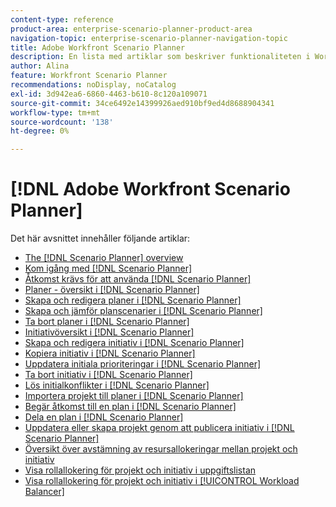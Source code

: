 ```yaml
---
content-type: reference
product-area: enterprise-scenario-planner-product-area
navigation-topic: enterprise-scenario-planner-navigation-topic
title: Adobe Workfront Scenario Planner
description: En lista med artiklar som beskriver funktionaliteten i Workfront Scenario Planner.
author: Alina
feature: Workfront Scenario Planner
recommendations: noDisplay, noCatalog
exl-id: 3d942ea6-6860-4463-b610-8c120a109071
source-git-commit: 34ce6492e14399926aed910bf9ed4d8688904341
workflow-type: tm+mt
source-wordcount: '138'
ht-degree: 0%

---
```


# [!DNL Adobe Workfront Scenario Planner]

Det här avsnittet innehåller följande artiklar:

* [The [!DNL Scenario Planner] overview](../scenario-planner/scenario-planner-overview.md)
* [Kom igång med  [!DNL Scenario Planner]](../scenario-planner/get-started-with-scenario-planning.md)
* [Åtkomst krävs för att använda  [!DNL Scenario Planner]](../scenario-planner/access-needed-to-use-sp.md)
* [Planer - översikt i  [!DNL Scenario Planner]](../scenario-planner/plans-overview.md)
* [Skapa och redigera planer i  [!DNL Scenario Planner]](../scenario-planner/create-and-edit-plans.md)
* [Skapa och jämför planscenarier i  [!DNL Scenario Planner]](../scenario-planner/create-and-compare-scenarios-for-a-plan.md)
* [Ta bort planer i  [!DNL Scenario Planner]](../scenario-planner/delete-plans.md)
* [Initiativöversikt i  [!DNL Scenario Planner]](../scenario-planner/initiatives-overview.md)
* [Skapa och redigera initiativ i  [!DNL Scenario Planner]](../scenario-planner/create-and-edit-initiatives.md)
* [Kopiera initiativ i  [!DNL Scenario Planner]](../scenario-planner/copy-initiatives.md)
* [Uppdatera initiala prioriteringar i  [!DNL Scenario Planner]](../scenario-planner/prioritize-initiatives.md)
* [Ta bort initiativ i  [!DNL Scenario Planner]](../scenario-planner/delete-initiatives.md)
* [Lös initialkonflikter i  [!DNL Scenario Planner]](../scenario-planner/resolve-conflicts-in-sp.md)
* [Importera projekt till planer i  [!DNL Scenario Planner]](../scenario-planner/import-projects-to-plans.md)
* [Begär åtkomst till en plan i  [!DNL Scenario Planner]](../scenario-planner/request-access-to-plan.md)
* [Dela en plan i  [!DNL Scenario Planner]](../scenario-planner/share-a-plan.md)
* [Uppdatera eller skapa projekt genom att publicera initiativ i  [!DNL Scenario Planner]](../scenario-planner/publish-scenarios-update-projects.md)
* [Översikt över avstämning av resursallokeringar mellan projekt och initiativ](../scenario-planner/overview-reconcile-allocations-between-projects-initiatives.md)
* [Visa rollallokering för projekt och initiativ i uppgiftslistan](../scenario-planner/show-role-allocation-task-list-nwe.md)
* [Visa rollallokering för projekt och initiativ i [!UICONTROL Workload Balancer]](../scenario-planner/show-role-allocation-workload-balancer.md)

 

